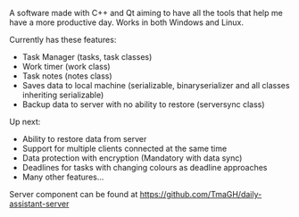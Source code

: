 A software made with C++ and Qt aiming to have all the tools that help me have a more productive day.
Works in both Windows and Linux.

Currently has these features:
- Task Manager (tasks, task classes)
- Work timer (work class)
- Task notes (notes class)
- Saves data to local machine (serializable, binaryserializer and all classes inheriting serializable)
- Backup data to server with no ability to restore (serversync class)

Up next:
- Ability to restore data from server
- Support for multiple clients connected at the same time
- Data protection with encryption (Mandatory with data sync)
- Deadlines for tasks with changing colours as deadline approaches
- Many other features...

Server component can be found at https://github.com/TmaGH/daily-assistant-server
